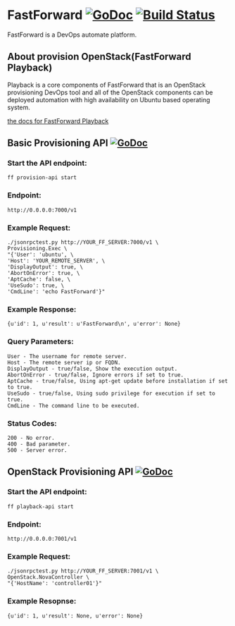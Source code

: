 # FastForward [![GoDoc](https://godoc.org/github.com/nofdev/fastforward?status.svg)](https://godoc.org/github.com/nofdev/fastforward) [![Build Status](https://travis-ci.org/nofdev/fastforward.svg?branch=master)](https://travis-ci.org/nofdev/fastforward)
FastForward is a DevOps automate platform.

## About provision OpenStack(FastForward Playback)
Playback is a core components of FastForward that is an OpenStack provisioning DevOps tool and all of the OpenStack components can be deployed automation with high availability on Ubuntu based operating system.

[the docs for FastForward Playback](doc/fastforward_playback.md)

## Basic Provisioning API [![GoDoc](https://godoc.org/github.com/nofdev/fastforward/provisioning?status.svg)](https://godoc.org/github.com/nofdev/fastforward/provisioning)

### Start the API endpoint:

	ff provision-api start

### Endpoint:

	http://0.0.0.0:7000/v1
	
### Example Request:

	./jsonrpctest.py http://YOUR_FF_SERVER:7000/v1 \
	Provisioning.Exec \
	"{'User': 'ubuntu', \
	'Host': 'YOUR_REMOTE_SERVER', \
	'DisplayOutput': true, \
	'AbortOnError': true, \
	'AptCache': false, \
	'UseSudo': true, \
	'CmdLine': 'echo FastForward'}"

### Example Response:

	{u'id': 1, u'result': u'FastForward\n', u'error': None}
	
### Query Parameters:
	User - The username for remote server.
	Host - The remote server ip or FQDN.
	DisplayOutput - true/false, Show the execution output.
	AbortOnError - true/false, Ignore errors if set to true.
	AptCache - true/false, Using apt-get update before installation if set to true.
	UseSudo - true/false, Using sudo privilege for execution if set to true.
	CmdLine - The command line to be executed.

### Status Codes:
	200 - No error.
	400 - Bad parameter.
	500 - Server error.

## OpenStack Provisioning API [![GoDoc](https://godoc.org/github.com/nofdev/fastforward/provisioning/api/rpc/json/openstack?status.svg)](https://godoc.org/github.com/nofdev/fastforward/provisioning/api/rpc/json/openstack)

### Start the API endpoint:

	ff playback-api start

### Endpoint:

	http://0.0.0.0:7001/v1

### Example Request:

	./jsonrpctest.py http://YOUR_FF_SERVER:7001/v1 \
	OpenStack.NovaController \
	"{'HostName': 'controller01'}"

### Example Resopnse:

	{u'id': 1, u'result': None, u'error': None}
